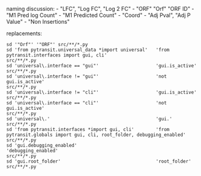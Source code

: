 naming discussion:
    - "LFC", "Log FC", "Log 2 FC"
    - "ORF" "Orf" "ORF ID"
    - "M1 Pred log Count"
    - "M1 Predicted Count"
    - "Coord"
    - "Adj Pval", "Adj P Value"
    - "Non Insertions"


replacements:
```shell
sd '"Orf"' '"ORF"' src/**/*.py
sd 'from pytransit.universal_data *import universal'   'from pytransit.interfaces import gui, cli'                              src/**/*.py
sd 'universal\.interface == "gui"'                     'gui.is_active'                                                          src/**/*.py
sd 'universal\.interface != "gui"'                     'not gui.is_active'                                                      src/**/*.py
sd 'universal\.interface != "cli"'                     'gui.is_active'                                                          src/**/*.py
sd 'universal\.interface == "cli"'                     'not gui.is_active'                                                      src/**/*.py
sd 'universal\.'                                       'gui.'                                                                   src/**/*.py
sd 'from pytransit.interfaces *import gui, cli'        'from pytransit.globals import gui, cli, root_folder, debugging_enabled' src/**/*.py
sd 'gui.debugging_enabled'                             'debugging_enabled'                                                      src/**/*.py
sd 'gui.root_folder'                                   'root_folder'                                                            src/**/*.py
```